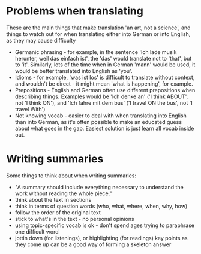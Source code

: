 # Problems when translating
These are the main things that make translation 'an art, not a science', and things to watch out for when translating either into German or into English, as they may cause difficulty
 - Germanic phrasing - for example, in the sentence 'Ich lade musik herunter, weil das einfach ist', the 'das' would translate not to 'that', but to 'it'. Similarly, lots of the time when in German 'mann' would be used, it would be better translated into English as 'you'.
 - Idioms - for example, 'was ist los' is difficult to translate without context, and wouldn't be direct - it might mean 'what is happening', for example.
 - Prepositions - English and German often use different prepositions when describing things. Examples would be 'Ich denke an' ('I think ABOUT', not 'I think ON'), and 'Ich fahre mit dem bus' ('I travel ON the bus', not 'I travel With')
 - Not knowing vocab - easier to deal with when translating into English than into German, as it's often possible to make an educated guess about what goes in the gap. Easiest solution is just learn all vocab inside out.

# Writing summaries
Some things to think about when writing summaries:
 - "A summary should include everything necessary to understand the work without reading the whole piece."
 - think about the text in sections
 - think in terms of question words (who, what, where, when, why, how)
 - follow the order of the original text
 - stick to what's in the text - no personal opinions
 - using topic-specific vocab is ok - don't spend ages trying to paraphrase one difficult word
 - jottin down (for listenings), or highlighting (for readings) key points as they come up can be a good way of forming a skeleton answer
